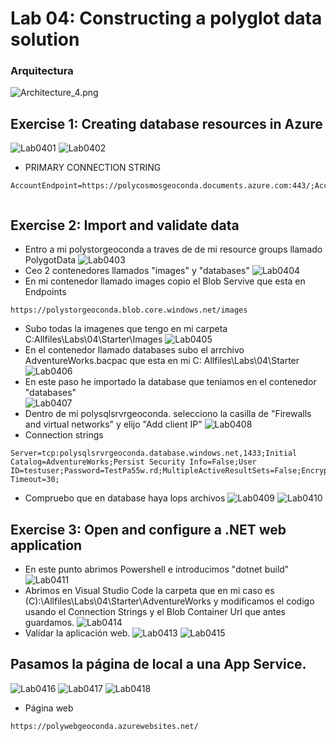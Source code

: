 # Lab 04: Constructing a polyglot data solution
### Arquitectura
![Architecture_4.png](ZZ-lab/Architecture_4.png)

## Exercise 1: Creating database resources in Azure
![Lab0401](ZZ-lab/Lab0401.png)
![Lab0402](ZZ-lab/Lab0402.png)


* PRIMARY CONNECTION STRING 
```
AccountEndpoint=https://polycosmosgeoconda.documents.azure.com:443/;AccountKey=TMmDFaG7IUNzbK2UJ4W7jNDv3cPZVtPOQGpRw3hPalVlkic8QWI7tH0VBbqT58UOaUYXNBT5uhFyHkJU4V40Yw==;


```

## Exercise 2: Import and validate data
* Entro a mi polystorgeoconda a traves de de mi resource groups llamado PolygotData 
![Lab0403](ZZ-lab/La0403.png)
* Ceo 2 contenedores llamados "images" y "databases"
![Lab0404](ZZ-lab/Lab0404.png)
* En mi contenedor llamado images copio el Blob Servive que esta en Endpoints 
```
https://polystorgeoconda.blob.core.windows.net/images
```
* Subo todas la imagenes que tengo en mi carpeta  C:Allfiles\Labs\04\Starter\Images 
![Lab0405](ZZ-lab/Lab0405.png)
* En el contenedor llamado databases subo el arrchivo AdventureWorks.bacpac que esta en mi C: Allfiles\Labs\04\Starter 
![Lab0406](ZZ-lab/LAb0406.png)
* En este paso he importado la database que teniamos en el contenedor "databases"  
![Lab0407](ZZ-lab/Lab0407.png)
* Dentro de mi  polysqlsrvrgeoconda. selecciono la casilla de "Firewalls and virtual networks" y elijo "Add client IP"
![Lab0408](ZZ-lab/Lab0408.png)
* Connection strings
 
``` 
Server=tcp:polysqlsrvrgeoconda.database.windows.net,1433;Initial Catalog=AdventureWorks;Persist Security Info=False;User ID=testuser;Password=TestPa55w.rd;MultipleActiveResultSets=False;Encrypt=True;TrustServerCertificate=False;Connection Timeout=30;
```
* Compruebo que en database haya lops archivos
![Lab0409](ZZ-lab/Lab0409.png)
![Lab0410](ZZ-lab/Lab0410.png)

## Exercise 3: Open and configure a .NET web application
* En este punto abrimos Powershell e introducimos "dotnet build"
![Lab0411](ZZ-lab/Lab0411.png)
* Abrimos en Visual Studio Code la carpeta que en mi caso es (C):\Allfiles\Labs\04\Starter\AdventureWorks y modificamos el codigo usando el Connection Strings y el Blob Container Url que antes guardamos.
![Lab0414](ZZ-lab/Lab0414.png)
* Validar la aplicación web.
![Lab0413](ZZ-lab/Lab0413.png)
![Lab0415](ZZ-lab/Lab0415.png)

## Pasamos la página de local a una App Service.
![Lab0416](ZZ-lab/Lab0416.png)
![Lab0417](ZZ-lab/Lab0417.png)
![Lab0418](ZZ-lab/Lab0418.png)

* Página web
```
https://polywebgeoconda.azurewebsites.net/
```
